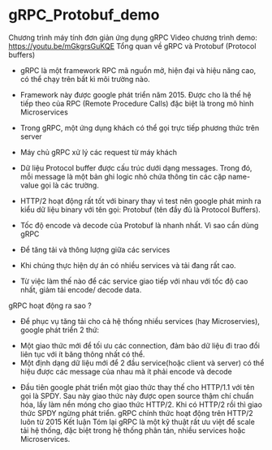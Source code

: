 # gRPC_Protobuf_demo
Chương trình máy tính đơn giản ứng dụng gRPC
Video chương trình demo: https://youtu.be/mGkgrsGuKQE
Tổng quan về gRPC và Protobuf (Protocol buffers)
  - gRPC là một framework RPC mã nguồn mở, hiện đại và hiệu năng cao, có thể chạy trên bất kì môi trường nào.
  - Framework này được google phát triển năm 2015. Được cho là thế hệ tiếp theo của RPC (Remote Procedure Calls) đặc biệt là trong mô hình Microservices
  - Trong gRPC, một ứng dụng khách có thể gọi trực tiếp phương thức trên server
  - Máy chủ gRPC xử lý các request từ máy khách

  - Dữ liệu Protocol buffer được cấu trúc dưới dạng messages. Trong đó, mỗi message là một bản ghi logic nhỏ chứa thông tin các cặp name-value gọi là các trường.
  - HTTP/2 hoạt động rất tốt với binary thay vì test nên google phát minh ra kiểu dữ liệu binary với tên gọi: Protobuf (tên đầy đủ là Protocol Buffers). 
  - Tốc độ encode và decode của Protobuf là nhanh nhất.
Vì sao cần dùng gRPC
  - Để tăng tải và thông lượng giữa các services
  - Khi chúng thực hiện dự án có nhiều services và tải đang rất cao.
  - Từ việc làm thế nào để các service giao tiếp với nhau với tốc độ cao nhất, giảm tải encode/ decode data.

gRPC hoạt động ra sao ?
  - Để phục vụ tăng tải cho cả hệ thống nhiều services (hay Microservies), google phát triển 2 thứ:
  + Một giao thức mới để tối ưu các connection, đảm bảo dữ liệu đi trao đổi liên tục với ít băng thông nhất có thể.
  + Một định dạng dữ liệu mới để 2 đầu service(hoặc client và server) có thể hiệu được các message của nhau mà ít phải encode và decode
  - Đầu tiên google phát triển một giao thức thay thế cho HTTP/1.1 với tên gọi là SPDY. Sau này giao thức này được open source thậm chí chuẩn hóa, lấy làm nền móng cho giao thức       HTTP/2. Khi có HTTP/2 rồi thì giao thức SPDY ngừng phát triển. gRPC chính thức hoạt động trên HTTP/2 luôn từ 2015
 Kết luận
  Tóm lại gRPC là một kỹ thuật rất ưu việt để scale tải hệ thống, đặc biệt trong hệ thống phân tán, nhiều services hoặc Microservices.
  

